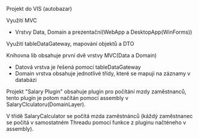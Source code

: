 Projekt do VIS (autobazar)


Využití MVC
  - Vrstvy Data, Domain a prezentační(WebApp a DesktopApp(WinForms))
  
Využití tableDataGateway, mapování objektů a DTO
  
Knihovna lib obsahuje první dvě vrstvy MVC(Data a Domain)
  - Datová vrstva je řešená pomocí tableDataGateway
  - Domain vrstva obsahuje jednotlivé třídy, které se mapují na záznamy v databázi
  
Projekt "Salary Plugin" obsahuje plugin pro počítání mzdy zaměstnanců, tento plugin je potom načítán pomocí assembly v SalaryClculatoru(DomainLayer).

V třídě SalaryCalculator se počítá mzda zaměstnánců (káždý zaměstnanec se počítá v samostatném Threadu pomocí funkce z pluginu načténeho v assembly).

